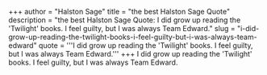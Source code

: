 +++
author = "Halston Sage"
title = "the best Halston Sage Quote"
description = "the best Halston Sage Quote: I did grow up reading the 'Twilight' books. I feel guilty, but I was always Team Edward."
slug = "i-did-grow-up-reading-the-twilight-books-i-feel-guilty-but-i-was-always-team-edward"
quote = '''I did grow up reading the 'Twilight' books. I feel guilty, but I was always Team Edward.'''
+++
I did grow up reading the 'Twilight' books. I feel guilty, but I was always Team Edward.
